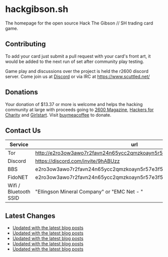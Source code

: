 # hackgibson.sh
The homepage for the open source Hack The Gibson // SH trading card game.


## Contributing

To add your card just submit a pull request with your card's front art, it would be added to the next run of set after community play testing.

Game play and discussions over the project is held the r2600 discord server. Come join us at [Discord](https://discord.com/invite/9hABUzz) or via IRC at https://www.scuttled.net/


## Donations

Your donation of $13.37 or more is welcome and helps the hacking community at large with proceeds going to [2600 Magazine](https://2600.com/), [Hackers for Charity](https://hackersforcharity.org) and [Girlstart](https://girlstart.org).  Visit [buymeacoffee](https://www.buymeacoffee.com/hackgibson.sh) to donate.


## Contact Us

Service | url
-|-
Tor | http://e2ro3ow3awo7r2favn24n65ycc2qmzkoayn5r57e3f56nvjwdcgg32ad.onion
Discord | https://discord.com/invite/9hABUzz
BBS | e2ro3ow3awo7r2favn24n65ycc2qmzkoayn5r57e3f56nvjwdcgg32ad.onion:23
FidoNET | e2ro3ow3awo7r2favn24n65ycc2qmzkoayn5r57e3f56nvjwdcgg32ad.onion:24554
Wifi / Bluetooth SSID | "Ellingson Mineral Company" or "EMC Net - <fidonet address>"

## Latest Changes
<!-- BLOG-POST-LIST:START -->
- [Updated with the latest blog posts](https://github.com/DFW2600/hackgibson.sh/commit/f0fc8d8704eeb9e476b03d54392c6d7cbf4c0379)
- [Updated with the latest blog posts](https://github.com/DFW2600/hackgibson.sh/commit/6bbe5cab58363fc3a5e74838effd57780a877e9e)
- [Updated with the latest blog posts](https://github.com/DFW2600/hackgibson.sh/commit/e8de6edbd7008f513ee3bd4e4c381351ca195e80)
- [Updated with the latest blog posts](https://github.com/DFW2600/hackgibson.sh/commit/c36b390a1cc487b601a32d62397abd0c6403f0e0)
- [Updated with the latest blog posts](https://github.com/DFW2600/hackgibson.sh/commit/d9996673bc461cb54e5726a5b9026e3b694ab14a)
<!-- BLOG-POST-LIST:END -->
